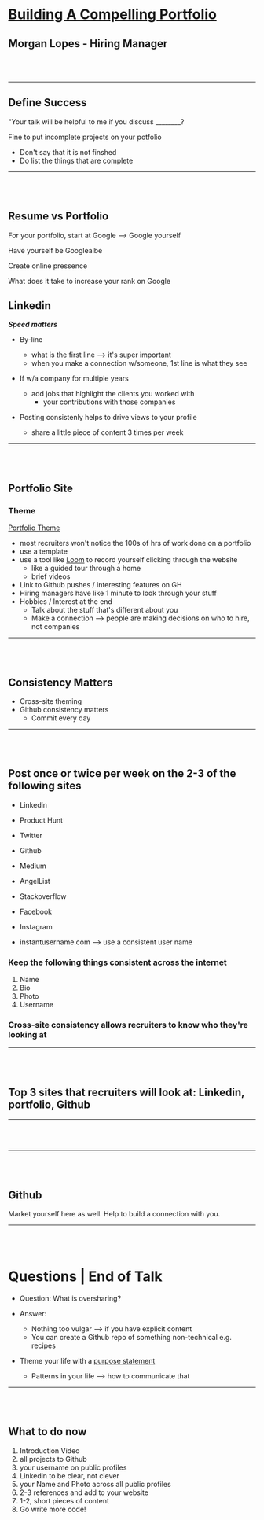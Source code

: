 # [Building A Compelling Portfolio](https://www.morganjlopes.com/building-a-compelling-portfolio/)

## Morgan Lopes - Hiring Manager

</br>
</br>
<hr>

## Define Success

"Your talk will be helpful to me if you discuss ________?

Fine to put incomplete projects on your potfolio    
* Don't say that it is not finshed
* Do list the things that are complete

<hr>
</br>
</br>

## Resume vs Portfolio

For your portfolio, start at Google --> Google yourself

Have yourself be Googlealbe

Create online pressence

What does it take to increase your rank on Google

## Linkedin

*****Speed matters***** 
* By-line
    * what is the first line --> it's super important
    * when you make a connection w/someone, 1st line is what they see

* If w/a company for multiple years
    * add jobs that highlight the clients you worked with
        * your contributions with those companies
* Posting consistenly helps to drive views to your profile
    * share a little piece of content 3 times per week

<hr>
</br>
</br>

## Portfolio Site
### Theme
[Portfolio Theme](https://github.com/morganjlopes/portfolio-template)
* most recruiters won't notice the 100s of hrs of work done on a portfolio
* use a template
* use a tool like [Loom](https://www.loom.com/) to record yourself clicking through the website
    * like a guided tour through a home
    * brief videos
* Link to Github pushes / interesting features on GH
* Hiring managers have like 1 minute to look through your stuff
* Hobbies / Interest at the end
    * Talk about the stuff that's different about you
    * Make a connection --> people are making decisions on who to hire, not companies


<hr>
</br>
</br>

## Consistency Matters
* Cross-site theming
* Github consistency matters
    * Commit every day

<hr>
</br>
</br>

## Post once or twice per week on the 2-3 of the following sites

* Linkedin
* Product Hunt
* Twitter
* Github
* Medium
* AngelList
* Stackoverflow
* Facebook
* Instagram

* instantusername.com --> use a consistent user name

### Keep the following things consistent across the internet
1. Name 
2. Bio
3. Photo
4. Username


### Cross-site consistency allows recruiters to know who they're looking at

<hr>
</br>
</br>

## Top 3 sites that recruiters will look at: Linkedin, portfolio, Github

<hr>
</br>
</br>

<hr>
</br>
</br>

## Github
Market yourself here as well. Help to build a connection with you.

<hr>
</br>
</br>

# Questions | End of Talk

* Question: What is oversharing?
* Answer:
    * Nothing too vulgar --> if you have explicit content
    * You can create a Github repo of something non-technical e.g. recipes

* Theme your life with a [purpose statement](https://www.morganjlopes.com/purpose-statement-framework/)
    * Patterns in your life --> how to communicate that 


<hr>
</br>
</br>

## What to do now

1. Introduction Video
1. all projects to Github
1. your username on public profiles
1. Linkedin to be clear, not clever
1. your Name and Photo across all public profiles
1. 2-3 references and add to your website
1. 1-2, short pieces of content
1. Go write more code!